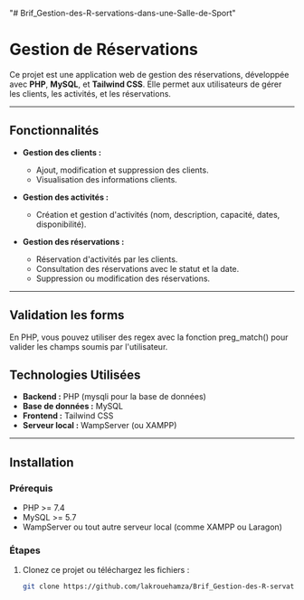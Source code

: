 "# Brif_Gestion-des-R-servations-dans-une-Salle-de-Sport" 
# Gestion de Réservations

Ce projet est une application web de gestion des réservations, développée avec **PHP**, **MySQL**, et **Tailwind CSS**. Elle permet aux utilisateurs de gérer les clients, les activités, et les réservations.

---

## Fonctionnalités

- **Gestion des clients :**
  - Ajout, modification et suppression des clients.
  - Visualisation des informations clients.

- **Gestion des activités :**
  - Création et gestion d'activités (nom, description, capacité, dates, disponibilité).

- **Gestion des réservations :**
  - Réservation d'activités par les clients.
  - Consultation des réservations avec le statut et la date.
  - Suppression ou modification des réservations.

---

## Validation les forms 
En PHP, vous pouvez utiliser des regex avec la fonction preg_match() pour valider les champs soumis par l'utilisateur.

## Technologies Utilisées

- **Backend :** PHP (mysqli pour la base de données)
- **Base de données :** MySQL
- **Frontend :** Tailwind CSS
- **Serveur local :** WampServer (ou XAMPP)

---

## Installation

### Prérequis
- PHP >= 7.4
- MySQL >= 5.7
- WampServer ou tout autre serveur local (comme XAMPP ou Laragon)

### Étapes
1. Clonez ce projet ou téléchargez les fichiers :
   ```bash
   git clone https://github.com/lakrouehamza/Brif_Gestion-des-R-servations-dans-une-Salle-de-Sport
